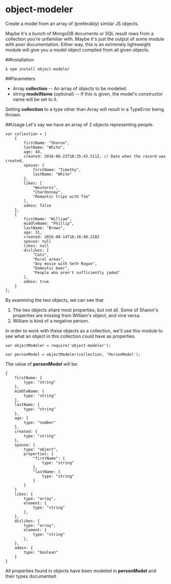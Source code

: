 # object-modeler
Create a model from an array of (preferably) similar JS objects.

Maybe it's a bunch of MongoDB documents or SQL result rows from a collection you're unfamiliar with. Maybe it's just the output of some module with poor documentation.
Either way, this is an extremely lightweight module will give you a model object compiled from all given objects.

##Installation
```
$ npm install object-modeler
```

##Parameters
* Array **collection** -- An array of objects to be modeled.
* string **modelName** (optional) -- If this is given, the model's constructor name will be set to it.

Setting **collection** to a type other than Array will result in a TypeError being thrown.

##Usage
Let's say we have an array of 2 objects representing people.
```
var collection = [
    {
        firstName: "Sharon",
        lastName: "White",
        age: 44,
        created: 2016-06-23T18:25:43.511Z, // Date when the record was created,
        spouse: {
            firstName: "Timothy",
            lastName: "White"
        },
        likes: [
            "Westerns",
            "Chardonnay",
            "Romantic trips with Tim"  
        ],
        admin: false
    },
    {
        firstName: "William",
        middleName: "Phillip",
        lastName: "Brown",
        age: 31,
        created: 2016-08-14T16:18:40.218Z
        spouse: null
        likes: null
        dislikes: [
            "Cats",
            "Rural areas",
            "Any movie with Seth Rogan",
            "Domestic beer",
            "People who aren't sufficiently jaded"
        ],
        admin: true
    }
];
```
By examining the two objects, we can see that
1. The two objects share most properties, but not all. Some of Sharon's properties are missing from William's object, and vice versa.
2. William is kind of a negative person.

In order to work with these objects as a collection, we'll use this module to see what an object in this collection _could_ have as properties.

```
var objectModeler = require('object-modeler');

var personModel = objectModeler(collection, 'PersonModel');

```
The value of **personModel** will be:
```
{
    firstName: {
        type: "string"
    },
    middleName: {
        type: "string"
    },
    lastName: {
        type: "string"
    },
    age: {
        type: "number"
    },
    created: {
        type: "string"   
    },
    spouse: {
        type: "object",
        properties: {
            "firstName": {
                type: "string"
            },
            "lastName: {
                type: "string"
            }
        }
    }
    likes: {
        type: "array",
        element: {
            type: "string"
        },
    },
    dislikes: {
        type: "array",
        element: {
            type: "string"
        },
    },
    admin: {
        type: "boolean"
    }
}
```
All properties found in objects have been modeled in **personModel** and their types documented.